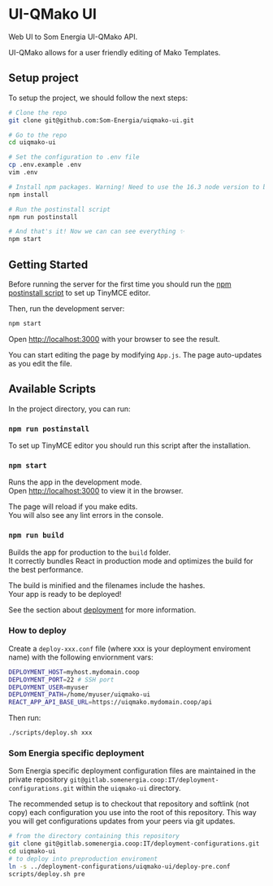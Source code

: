 # UI-QMako UI

Web UI to Som Energia UI-QMako API.

UI-QMako allows for a user friendly editing of Mako Templates.

## Setup project

To setup the project, we should follow the next steps:

```bash
# Clone the repo
git clone git@github.com:Som-Energia/uiqmako-ui.git

# Go to the repo
cd uiqmako-ui

# Set the configuration to .env file
cp .env.example .env
vim .env

# Install npm packages. Warning! Need to use the 16.3 node version to be compatible with React v17.
npm install

# Run the postinstall script
npm run postinstall

# And that's it! Now we can can see everything ✨
npm start
```

## Getting Started

Before running the server for the first time you should run the [npm postinstall script](#npm-postinstall) to set up TinyMCE editor.

Then, run the development server:

```bash
npm start
```

Open [http://localhost:3000](http://localhost:3000) with your browser to see the result.

You can start editing the page by modifying `App.js`. The page auto-updates as you edit the file.

## Available Scripts

In the project directory, you can run:

### `npm run postinstall`

To set up TinyMCE editor you should run this script after the installation.

### `npm start`

Runs the app in the development mode.\
Open [http://localhost:3000](http://localhost:3000) to view it in the browser.

The page will reload if you make edits.\
You will also see any lint errors in the console.

### `npm run build`

Builds the app for production to the `build` folder.\
It correctly bundles React in production mode and optimizes the build for the best performance.

The build is minified and the filenames include the hashes.\
Your app is ready to be deployed!

See the section about [deployment](https://facebook.github.io/create-react-app/docs/deployment) for more information.

### How to deploy

Create a `deploy-xxx.conf` file (where xxx is your deployment enviroment name) with the following enviornment vars:

```bash
DEPLOYMENT_HOST=myhost.mydomain.coop
DEPLOYMENT_PORT=22 # SSH port
DEPLOYMENT_USER=myuser
DEPLOYMENT_PATH=/home/myuser/uiqmako-ui
REACT_APP_API_BASE_URL=https://uiqmako.mydomain.coop/api
```

Then run:

```
./scripts/deploy.sh xxx
```

### Som Energia specific deployment

Som Energia specific deployment configuration files
are maintained in the private repository
`git@gitlab.somenergia.coop:IT/deployment-configurations.git`
within the `uiqmako-ui` directory.

The recommended setup is to checkout that repository
and softlink (not copy) each configuration you use
into the root of this repository.
This way you will get configurations updates from your peers
via git updates.

```bash
# from the directory containing this repository
git clone git@gitlab.somenergia.coop:IT/deployment-configurations.git
cd uiqmako-ui
# to deploy into preproduction enviroment
ln -s ../deployment-configurations/uiqmako-ui/deploy-pre.conf
scripts/deploy.sh pre
```


